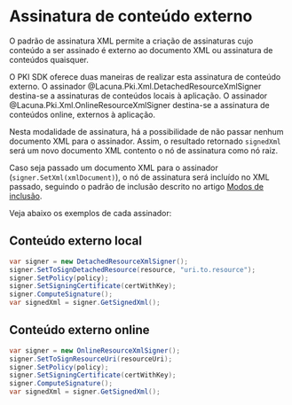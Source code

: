 ﻿# Assinatura de conteúdo externo

O padrão de assinatura XML permite a criação de assinaturas cujo conteúdo a ser assinado é externo ao documento XML ou
assinatura de conteúdos quaisquer.

O PKI SDK oferece duas maneiras de realizar esta assinatura de conteúdo externo. O assinador
@Lacuna.Pki.Xml.DetachedResourceXmlSigner destina-se a assinaturas de conteúdos locais à aplicação. O assinador
@Lacuna.Pki.Xml.OnlineResourceXmlSigner destina-se a assinatura de conteúdos online, externos à aplicação.

Nesta modalidade de assinatura, há a possibilidade de não passar nenhum documento XML para o assinador. Assim, o
resultado retornado `signedXml` será um novo documento XML contento o nó de assinatura como nó raiz.

Caso seja passado um documento XML para o assinador (`signer.SetXml(xmlDocument)`), o nó de assinatura será incluído
no XML passado, seguindo o padrão de inclusão descrito no artigo [Modos de inclusão](insertion.md).

Veja abaixo os exemplos de cada assinador:

## Conteúdo externo local

```cs
var signer = new DetachedResourceXmlSigner();
signer.SetToSignDetachedResource(resource, "uri.to.resource");
signer.SetPolicy(policy);
signer.SetSigningCertificate(certWithKey);
signer.ComputeSignature();
var signedXml = signer.GetSignedXml();
```

## Conteúdo externo online

```cs
var signer = new OnlineResourceXmlSigner();
signer.SetToSignResourceUri(resourceUri);
signer.SetPolicy(policy);
signer.SetSigningCertificate(certWithKey);
signer.ComputeSignature();
var signedXml = signer.GetSignedXml();
```
